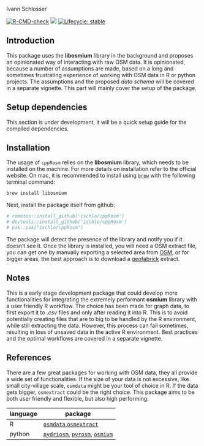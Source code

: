 Ivann Schlosser

<!-- badges: start -->

[![R-CMD-check](https://github.com/ischlo/cppRosm/actions/workflows/R-CMD-check.yaml/badge.svg)](https://github.com/ischlo/cppRosm/actions/workflows/R-CMD-check.yaml)
![](https://github.com/ischlo/cppSim/actions/workflows/rhub.yaml/badge.svg)
[![Lifecycle:
stable](https://img.shields.io/badge/lifecycle-stable-brightgreen.svg)](https://lifecycle.r-lib.org/articles/stages.html#stable)

<!-- badges: end -->

## Introduction

This package uses the **libosmium** library in the background and
proposes an opinionated way of interacting with raw OSM data. It is
opinionated, because a number of assumptions are made, based on a long
and sometimes frustrating experience of working with OSM data in R or
python projects. The assumptions and the proposed *data schema* will be
covered in a separate vignette. This part will mainly cover the setup of
the package.

## Setup dependencies

This section is under development, it will be a quick setup guide for
the compiled dependencies.
<!-- While ultimately, this package is easy to use, there are some steps to do in order to set up the dependencies that rely on compiled code. This section covers the minimum setup that should get you going on Mac.  -->

<!-- First, we need to verify that the `C++` compilers are installed and up to date. Start by opening a terminal and typing the following command:  -->
<!-- ``` bash  -->
<!-- which g++-13 -->
<!-- ``` -->
<!-- if this results in an error, then consider installing the package `gcc` from *homebrew*. Once installed, open a new terminal an try again. This time, a path should appear, something like `/opt/homebrew/bin/g++-13`. -->

## Installation

The usage of `cppRosm` relies on the **libosmium** library, which needs
to be installed on the machine. For more details on installation refer
to the official website. On mac, it is recommended to install using
[`brew`](https://brew.sh) with the following terminal command:

``` bash
brew install libosmium
```

Next, install the package itself from github:

``` r
# remotes::install_github('ischlo/cppRosm')
# devtools::install_github('ischlo/cppRosm')
# pak::pak("ischlo/cppRosm")
```

The package will detect the presence of the library and notify you if it
doesn’t see it. Once the library is installed, you will need a OSM
extract file, you can get one by manually exporting a selected area from
[OSM](openstreetmap.org), or for bigger areas, the best approach is to
download a [geofabrick](https://download.geofabrik.de) extract.

## Notes

This is a early stage development package that could develop more
functionalities for integrating the extremely performant **osmium**
library with a user friendly R workflow. The choice has been made for
graph data, to first export it to *.csv* files and only after reading it
into R. This is to avoid potentially creating files that are to big to
be handled by the R environment, while still extracting the data.
However, this process can fail sometimes, resulting in loss of unsaved
data in the active R environment. Best practices and the optimal
workflows are covered in a separate vignette.

## References

There are a few great packages for working with OSM data, they all
provide a wide set of functionalities. If the size of your data is not
excessive, like small city-village scale, `osmdata` might be your tool
of choice in R. If the data gets bigger, `osmextract` could be the right
choice. This package aims to be both user friendly and flexible, but
also high performing.

| language | package                                                                                                                                               |
|----------|-------------------------------------------------------------------------------------------------------------------------------------------------------|
| R        | [`osmdata`](https://docs.ropensci.org/osmdata/),[`osmextract`](https://docs.ropensci.org/osmextract/)                                                 |
| python   | [`pydriosm`](https://pypi.org/project/pydriosm/), [`pyrosm`](https://pyrosm.readthedocs.io/en/latest/#), [`osmium`](https://pypi.org/project/osmium/) |
